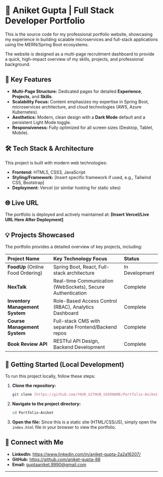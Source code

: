 # 🚀 Aniket Gupta | Full Stack Developer Portfolio

This is the source code for my professional portfolio website, showcasing my experience in building scalable microservices and full-stack applications using the MERN/Spring Boot ecosystems.

The website is designed as a multi-page recruitment dashboard to provide a quick, high-impact overview of my skills, projects, and professional background.

## 🌟 Key Features

- **Multi-Page Structure:** Dedicated pages for detailed **Experience**, **Projects**, and **Skills**.
- **Scalability Focus:** Content emphasizes my expertise in Spring Boot, microservices architecture, and cloud technologies (AWS, Azure Kubernetes).
- **Aesthetics:** Modern, clean design with a **Dark Mode** default and a persistent Light Mode toggle.
- **Responsiveness:** Fully optimized for all screen sizes (Desktop, Tablet, Mobile).

## 🛠️ Tech Stack & Architecture

This project is built with modern web technologies:

- **Frontend:** HTML5, CSS3, JavaScript
- **Styling/Framework:** [Insert specific framework if used, e.g., Tailwind CSS, Bootstrap]
- **Deployment:** Vercel (or similar hosting for static sites)

## 🌐 Live URL

The portfolio is deployed and actively maintained at:
**[Insert Vercel/Live URL Here After Deployment]**

## 💡 Projects Showcased

The portfolio provides a detailed overview of key projects, including:

| Project Name                      | Key Technology Focus                                        | Status         |
| :-------------------------------- | :---------------------------------------------------------- | :------------- |
| **FoodUp** (Online Food Ordering) | Spring Boot, React, Full-stack architecture                 | In Development |
| **NexTalk**                       | Real-time Communication (WebSockets), Secure Authentication | Complete       |
| **Inventory Management System**   | Role-Based Access Control (RBAC), Analytics Dashboard       | Complete       |
| **Course Management System**      | Full-stack CMS with separate Frontend/Backend repos         | Complete       |
| **Book Review API**               | RESTful API Design, Backend Development                     | Complete       |

## 🏃 Getting Started (Local Development)

To run this project locally, follow these steps:

1.  **Clone the repository:**
    ```bash
    git clone [https://github.com/YOUR_GITHUB_USERNAME/Portfolio-Aniket.git](https://github.com/YOUR_GITHUB_USERNAME/Portfolio-Aniket.git)
    ```
2.  **Navigate to the project directory:**
    ```bash
    cd Portfolio-Aniket
    ```
3.  **Open the file:**
    Since this is a static site (HTML/CSS/JS), simply open the `index.html` file in your browser to view the portfolio.

## 🤝 Connect with Me

- **LinkedIn:** https://www.linkedin.com/in/aniket-gupta-2a2a16207/
- **GitHub:** https://github.com/aniket-gupta-88
- **Email:** guptaaniket.9990@gmail.com

---
